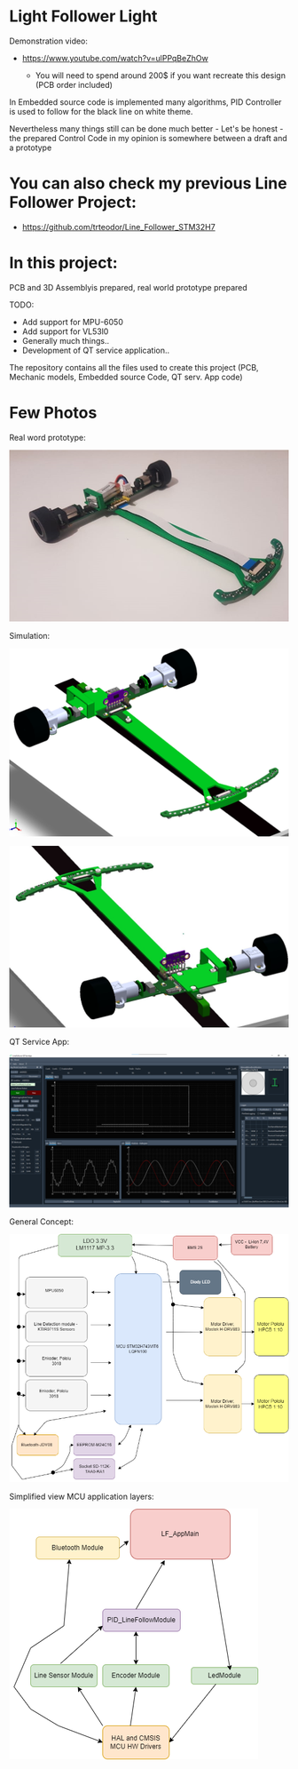 # Light Follower Light

Demonstration video:
* https://www.youtube.com/watch?v=ulPPqBeZhOw

  * You will need to spend around 200$ if you want recreate this design (PCB order included)

In Embedded source code is implemented many algorithms, PID Controller is used to follow for the black line on white theme. 

Nevertheless many things still can be done much better - Let's be honest - the prepared Control Code in my opinion is somewhere between a draft and a prototype

# You can also check my previous Line Follower Project:
* https://github.com/trteodor/Line_Follower_STM32H7

# In this project:

PCB and 3D Assemblyis prepared, real world prototype prepared

TODO:
* Add support for MPU-6050
* Add support for VL53l0
* Generally much things..
* Development of QT service application..

The repository contains all the files used to create this project (PCB, Mechanic models, Embedded source Code, QT serv. App code)

# Few Photos

Real word prototype:

![FristPrototypePhoto](https://github.com/trteodor/LineFollower_Light/blob/master/60_Pictures/RobotFotoMain.png)


Simulation:

![draftView](https://github.com/trteodor/LineFollower_Light/blob/master/60_Pictures/LF_SimuAsseblyFrontSide.PNG)

![draftView2](https://github.com/trteodor/LineFollower_Light/blob/master/60_Pictures/LF_SimuAsseblyBackSide.jpg)

QT Service App:

![QtApp](https://github.com/trteodor/LineFollower_Light/blob/master/60_Pictures/QTServAppScreenShot.png)

General Concept:

![genConcept](https://github.com/trteodor/LineFollower_Light/blob/master/60_Pictures/LF_Light_Gen_Concept.png)

Simplified view MCU application layers:

![genConcept](https://github.com/trteodor/LineFollower_Light/blob/master/60_Pictures/Simplified_view_MCU_application_layers_N.png)
